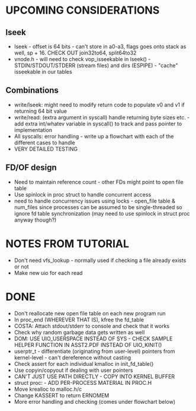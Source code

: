UPCOMING CONSIDERATIONS
=======================

lseek
-----
* lseek - offset is 64 bits - can't store in a0-a3, flags goes onto stack as well, sp + 16. CHECK OUT join32to64, split64to32
* vnode.h - will need to check vop_isseekable in lseek() - STDIN/STDOUT/STDERR (stream files) and dirs (ESPIPE) - "cache" isseekable in our tables

Combinations
------------
* write/lseek: might need to modify return code to populate v0 and v1 if returning 64 bit value
* write/read: (extra argument in syscall) handle returning byte sizes etc. - add extra int/whatev variable in syscall() to track and pass pointer to implementation
* All syscalls: error handling - write up a flowchart with each of the different cases to handle
* VERY DETAILED TESTING

FD/OF design
------------
* Need to maintain reference count - other FDs might point to open file table
* Use spinlock in proc struct to handle concurrent access
* need to handle concurrency issues using locks - open_file table &
num_files since processes can be assumed to be single-threaded so ignore
fd table synchronization (may need to use spinlock in struct proc anyway
though?)

NOTES FROM TUTORIAL
===================
* Don't need vfs_lookup - normally used if checking a file already exists or not
* Make new uio for each read

DONE
====
* Don't reallocate new open file table on each new program run
* In proc_end (WHEREVER THAT IS), kfree the fd_table
* COSTA: Attach stdout/stderr to console and check that it works
* Check why random garbage data gets written as well 
* DOM: USE UIO_USERSPACE INSTEAD OF SYS - CHECK SAMPLE HELPER FUNCTION IN ASST2.PDF INSTEAD OF UIO_KINIT()
* userptr_t - differentiate (originating from user-level) pointers from kernel-level - can't dereference without casting
* Check assert for each individual kmalloc in init_fd_table()
* Use copyin/copyout if dealing with user pointers
* CAN'T JUST USE PATH DIRECTLY - COPY INTO KERNEL BUFFER
* struct proc: - ADD PER-PROCESS MATERIAL IN PROC.H
* Move krealloc to malloc.h/c
* Change KASSERT to return ERNOMEM
* More error handling and checking (comes under flowchart below)
